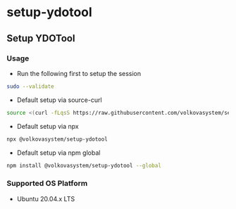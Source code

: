 #	setup-ydotool

##	Setup YDOTool

###	Usage

* Run the following first to setup the session
```bash
sudo --validate
```

* Default setup via source-curl
```bash
source <(curl -fLqsS https://raw.githubusercontent.com/volkovasystem/setup-ydotool/main/setup-ydotool.sh?$RANDOM)
```

* Default setup via npx
```bash
npx @volkovasystem/setup-ydotool
```

* Default setup via npm global
```bash
npm install @volkovasystem/setup-ydotool --global
```

###	Supported OS Platform

* Ubuntu 20.04.x LTS
